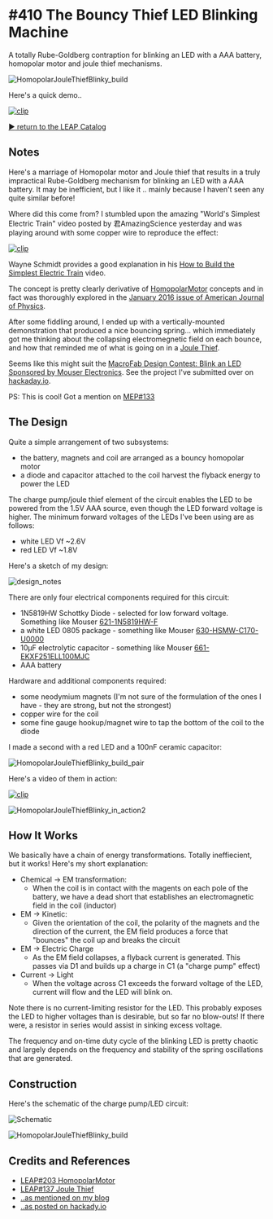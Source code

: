 # #410 The Bouncy Thief LED Blinking Machine

A totally Rube-Goldberg contraption for blinking an LED with a AAA battery, homopolar motor and joule thief mechanisms.

![HomopolarJouleThiefBlinky_build](./assets/HomopolarJouleThiefBlinky_build.jpg?raw=true)

Here's a quick demo..

[![clip](http://img.youtube.com/vi/tx0jU6hgwhY/0.jpg)](http://www.youtube.com/watch?v=tx0jU6hgwhY)


[:arrow_forward: return to the LEAP Catalog](https://leap.tardate.com)

## Notes

Here's a marriage of Homopolar motor and Joule thief that results in a truly impractical Rube-Goldberg mechanism for blinking an LED with a AAA battery.
It may be inefficient, but I like it .. mainly because I haven't seen any quite similar before!

Where did this come from? I stumbled upon the amazing "World's Simplest Electric Train" video posted by 君AmazingScience yesterday and was playing around with some copper wire
to reproduce the effect:

[![clip](http://img.youtube.com/vi/J9b0J29OzAU/0.jpg)](http://www.youtube.com/watch?v=J9b0J29OzAU)

Wayne Schmidt provides a good explanation in his [How to Build the Simplest Electric Train](http://www.youtube.com/watch?v=BWW4kPjd4yc) video.

The concept is pretty clearly derivative of [HomopolarMotor](../HomopolarMotor) concepts
and in fact was thoroughly explored in the [January 2016 issue of American Journal of Physics](https://physics.stackexchange.com/questions/150033/how-does-this-simple-electric-train-work).

After some fiddling around, I ended up with a vertically-mounted demonstration that produced a nice bouncing spring...
which immediately got me thinking about the collapsing electromegnetic field on each bounce, and how that reminded me of
what is going on in a [Joule Thief](../Electronics101/ToroidJouleThief).

Seems like this might suit the
[MacroFab Design Contest: Blink an LED Sponsored by Mouser Electronics](https://macrofab.com/blog/macrofab-design-contest-blink-an-led-sponsored-by-mouser-electronics/).
See the project I've submitted over on [hackaday.io](https://hackaday.io/project/160409).

PS: This is cool! Got a mention on [MEP#133](https://macrofab.com/blog/mep-ep-133-tales-electrical-engineer-ideas-mechanical-design/)

## The Design

Quite a simple arrangement of two subsystems:

* the battery, magnets and coil are arranged as a bouncy homopolar motor
* a diode and capacitor attached to the coil harvest the flyback energy to power the LED

The charge pump/joule thief element of the circuit enables the LED to be powered from the 1.5V AAA source, even though the LED forward voltage is higher.
The minimum forward voltages of the LEDs I've been using are as follows:

* white LED Vf ~2.6V
* red LED Vf ~1.8V

Here's a sketch of my design:

![design_notes](./assets/design_notes.jpg?raw=true)


There are only four electrical components required for this circuit:

* 1N5819HW Schottky Diode - selected for low forward voltage. Something like Mouser [621-1N5819HW-F](https://www.mouser.sg/ProductDetail/Diodes-Incorporated/1N5819HW-7-F?qs=sGAEpiMZZMuHSyTciuLGfz7QlcwO2TN6)
* a white LED 0805 package - something like Mouser [630-HSMW-C170-U0000](https://www.mouser.com/ProductDetail/Broadcom-Avago/HSMW-C170-U0000?qs=sGAEpiMZZMseGfSY3csMkUxhMwy8qEyRYICFXW4fSeAq4RjjHoIC9A%3d%3d)
* 10µF electrolytic capacitor - something like Mouser [661-EKXF251ELL100MJC](https://www.mouser.com/ProductDetail/United-Chemi-Con/EKXF251ELL100MJC5S?qs=sGAEpiMZZMsh%252b1woXyUXj1Qqd7OcgYbMwyirPCNM5Cg%3d)
* AAA battery

Hardware and additional components required:
* some neodymium magnets (I'm not sure of the formulation of the ones I have - they are strong, but not the strongest)
* copper wire for the coil
* some fine gauge hookup/magnet wire to tap the bottom of the coil to the diode

I made a second with a red LED and a 100nF ceramic capacitor:

![HomopolarJouleThiefBlinky_build_pair](./assets/HomopolarJouleThiefBlinky_build_pair.jpg?raw=true)

Here's a video of them in action:

[![clip](http://img.youtube.com/vi/8iEO_NgvEL8/0.jpg)](http://www.youtube.com/watch?v=8iEO_NgvEL8)

![HomopolarJouleThiefBlinky_in_action2](./assets/HomopolarJouleThiefBlinky_in_action2.jpg?raw=true)


## How It Works

We basically have a chain of energy transformations. Totally ineffiecient, but it works! Here's my short explanation:

* Chemical -> EM transformation:
    * When the coil is in contact with the magents on each pole of the battery, we have a dead short that establishes an electromagnetic field in the coil (inductor)
* EM -> Kinetic:
    * Given the orientation of the coil, the polarity of the magnets and the direction of the current, the EM field produces a force that "bounces" the coil up and breaks the circuit
* EM -> Electric Charge
    * As the EM field collapses, a flyback current is generated. This passes via D1 and builds up a charge in C1 (a "charge pump" effect)
* Current -> Light
    * When the voltage across C1 exceeds the forward voltage of the LED, current will flow and the LED will blink on.

Note there is no current-limiting resistor for the LED. This probably exposes the LED to higher voltages than is desirable, but so far no blow-outs!
If there were, a resistor in series would assist in sinking excess voltage.

The frequency and on-time duty cycle of the blinking LED is pretty chaotic and largely depends on the frequency and stability of the spring oscillations
that are generated.

## Construction

Here's the schematic of the charge pump/LED circuit:

![Schematic](./assets/HomopolarJouleThiefBlinky_schematic.jpg?raw=true)

![HomopolarJouleThiefBlinky_build](./assets/HomopolarJouleThiefBlinky_build.jpg?raw=true)

## Credits and References
* [LEAP#203 HomopolarMotor](../HomopolarMotor)
* [LEAP#137 Joule Thief](../Electronics101/ToroidJouleThief)
* [..as mentioned on my blog](https://blog.tardate.com/2018/08/leap410-rube-goldberg-led-blinking-machine.html)
* [..as posted on hackady.io](https://hackaday.io/project/160409-homopolar-motor-joule-thief-led-blinking-machine)
